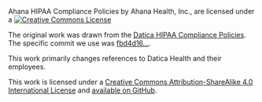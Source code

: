 Ahana HIPAA Compliance Policies by Ahana Health, Inc., are licensed under a
[![Creative Commons License](https://i.creativecommons.org/l/by-sa/4.0/80x15.png "Creative Commons License Logo")](http://creativecommons.org/licenses/by-sa/4.0/)

The original work was drawn from the [Datica HIPAA Compliance Policies](https://github.com/catalyzeio/policies). The specific commit we use was [fbd4d16...](https://github.com/catalyzeio/policies/commit/fbd4d161fb1296150554bf050f1c6cd515190a69).

This work primarily changes references to Datica Health and their employees.

This work is licensed under a [Creative Commons Attribution-ShareAlike 4.0 International License](http://creativecommons.org/licenses/by-sa/4.0/) and [available on GitHub](https://github.com/catalyzeio/policies/).
